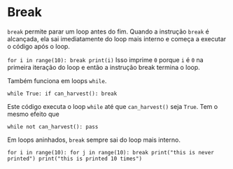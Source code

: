 # Break
`break` permite parar um loop antes do fim. Quando a instrução `break` é alcançada, ela sai imediatamente do loop mais interno e começa a executar o código após o loop.

`for i in range(10):
	break
print(i)`
Isso imprime `0` porque `i` é `0` na primeira iteração do loop e então a instrução break termina o loop.

Também funciona em loops `while`.

`while True:
	if can_harvest():
		break`

Este código executa o loop `while` até que `can_harvest()` seja `True`. 
Tem o mesmo efeito que

`while not can_harvest():
	pass`

Em loops aninhados, `break` sempre sai do loop mais interno.

`for i in range(10):
	for j in range(10):
		break
		print("this is never printed")
	print("this is printed 10 times")`